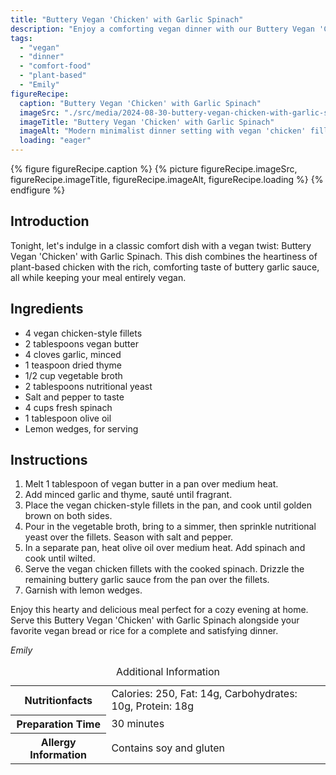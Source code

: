 ```yaml
---
title: "Buttery Vegan 'Chicken' with Garlic Spinach"
description: "Enjoy a comforting vegan dinner with our Buttery Vegan 'Chicken' with Garlic Spinach, featuring plant-based fillets in a buttery sauce."
tags:
  - "vegan"
  - "dinner"
  - "comfort-food"
  - "plant-based"
  - "Emily"
figureRecipe: 
  caption: "Buttery Vegan 'Chicken' with Garlic Spinach"
  imageSrc: "./src/media/2024-08-30-buttery-vegan-chicken-with-garlic-spinach-9866.png"
  imageTitle: "Buttery Vegan 'Chicken' with Garlic Spinach"
  imageAlt: "Modern minimalist dinner setting with vegan 'chicken' fillets in garlic sauce, seasoned spinach, and lemon wedges under warm lighting."
  loading: "eager"
---
```


{% figure figureRecipe.caption %}
{% picture figureRecipe.imageSrc, figureRecipe.imageTitle, figureRecipe.imageAlt, figureRecipe.loading %}
{% endfigure %}

## Introduction

Tonight, let's indulge in a classic comfort dish with a vegan twist: Buttery Vegan 'Chicken' with Garlic Spinach. This dish combines the heartiness of plant-based chicken with the rich, comforting taste of buttery garlic sauce, all while keeping your meal entirely vegan.

## Ingredients

- 4 vegan chicken-style fillets
- 2 tablespoons vegan butter
- 4 cloves garlic, minced
- 1 teaspoon dried thyme
- 1/2 cup vegetable broth
- 2 tablespoons nutritional yeast
- Salt and pepper to taste
- 4 cups fresh spinach
- 1 tablespoon olive oil
- Lemon wedges, for serving

## Instructions

1. Melt 1 tablespoon of vegan butter in a pan over medium heat.
2. Add minced garlic and thyme, sauté until fragrant.
3. Place the vegan chicken-style fillets in the pan, and cook until golden brown on both sides.
4. Pour in the vegetable broth, bring to a simmer, then sprinkle nutritional yeast over the fillets. Season with salt and pepper.
5. In a separate pan, heat olive oil over medium heat. Add spinach and cook until wilted.
6. Serve the vegan chicken fillets with the cooked spinach. Drizzle the remaining buttery garlic sauce from the pan over the fillets.
7. Garnish with lemon wedges.

Enjoy this hearty and delicious meal perfect for a cozy evening at home. Serve this Buttery Vegan 'Chicken' with Garlic Spinach alongside your favorite vegan bread or rice for a complete and satisfying dinner.

*Emily*

<table><caption class='sr-only'>Additional Information</caption><tr><th>Nutritionfacts</th><td>Calories: 250, Fat: 14g, Carbohydrates: 10g, Protein: 18g&nbsp;</td></tr><tr><th>Preparation Time</th><td>30 minutes&nbsp;</td></tr><tr><th>Allergy Information</th><td>Contains soy and gluten&nbsp;</td></tr></table>

